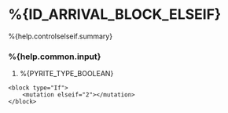 # %{ID_ARRIVAL_BLOCK_ELSEIF}

%{help.controlselseif.summary}

### %{help.common.input}

1. %{PYRITE_TYPE_BOOLEAN}

```
<block type="If">
    <mutation elseif="2"></mutation>
</block>
```
